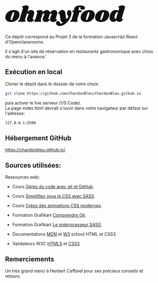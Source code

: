 # ![Ohmyfood!](assets/images/logo/ohmyfood.png)
Ce dépôt correspond au Projet 3 de la formation Javascript React d'Openclassrooms.

Il s'agit d'un site de réservation en restaurants gastronomique avec choix du menu à l'avance.'

Exécution en local
---

Cloner le dépôt dans le dossier de votre choix:

```bash 
git clone https://github.com/ChardonBleu/ChardonBleu.github.io
```  

puis activer le live serveur (VS Code).  
La page index.html devrait s'ouvir dans votre navigateur par défaut sur l'adresse:  
```bash 
127.0.0.1:5500
```  

Hébergement GitHub
---

https://chardonbleu.github.io/

Sources utilisées:
---

Ressources web:  

- Cours [Gérez du code avec git et GitHub](https://openclassrooms.com/fr/courses/7162856-gerez-du-code-avec-git-et-github).  

- Cours [Simplifiez vous le CSS avec SASS](https://openclassrooms.com/fr/courses/8069761-simplifiez-vous-le-css-avec-sass).  

- Cours [Créez des animations CSS modernes](https://openclassrooms.com/fr/courses/5919246-creez-des-animations-css-modernes).

- Formation Grafikart [Comprendre Git](https://grafikart.fr/formations/git).  

- Formation Grafikart [Le préprocesseur SASS](https://grafikart.fr/formations/sass-preprocesseur).  

- Documentations [MDN](https://developer.mozilla.org/en-US/docs/Web/HTML) et [W3](https://www.w3schools.com/html/default.asp ) school HTML et CSS3.  
     
-  Validateurs W3C [HTML5](https://validator.w3.org/#validate_by_upload  ) et [CSS3](https://jigsaw.w3.org/css-validator/validator.html.fr).  
    


Remerciements
---

Un très grand merci à Herbert Caffarel pour ses précieux conseils et retours.
